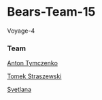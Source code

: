 # Bears-Team-15
Voyage-4

### Team
[Anton Tymczenko](https://github.com/AntonTymczenko)

[Tomek Straszewski](https://github.com/tomski80)

[Svetlana](https://github.com/svmi3195)
